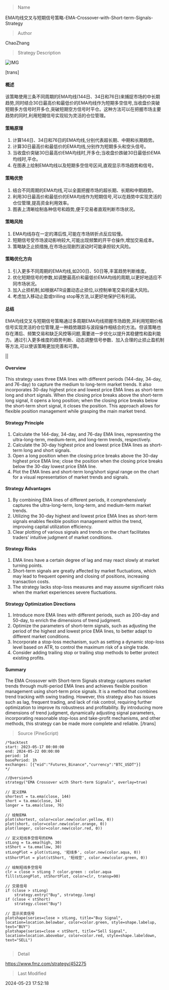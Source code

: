 
> Name

EMA均线交叉与短期信号策略-EMA-Crossover-with-Short-term-Signals-Strategy

> Author

ChaoZhang

> Strategy Description

![IMG](https://www.fmz.com/upload/asset/17aa629a3d72cd96bac.png)

[trans]
#### 概述
该策略使用三条不同周期的EMA均线(144日、34日和76日)来捕捉市场的中长期趋势,同时结合30日最高价和最低价的EMA均线作为短期多空信号,当收盘价突破短期多方信号时开多仓,突破短期空方信号时平仓。这种方法可以在把握市场主要趋势的同时,利用短期信号实现较为灵活的仓位管理。

#### 策略原理
1. 计算144日、34日和76日的EMA均线,分别代表超长期、中期和长期趋势。
2. 计算30日最高价和最低价的EMA均线,分别作为短期多头和空头信号。
3. 当收盘价突破30日最高价EMA均线时,开多仓;当收盘价跌破30日最低价EMA均线时,平仓。
4. 在图表上绘制EMA均线以及短期多空信号区间,直观显示市场趋势和信号。

#### 策略优势
1. 结合不同周期的EMA均线,可以全面把握市场的超长期、长期和中期趋势。
2. 利用30日最高价和最低价的EMA均线作为短期信号,可以在趋势中实现灵活的仓位管理,提高资金利用效率。
3. 图表上清晰绘制各种信号和趋势,便于交易者直观判断市场状况。

#### 策略风险
1. EMA均线存在一定的滞后性,可能在市场转折点反应较慢。
2. 短期信号受市场波动影响较大,可能出现频繁的开平仓操作,增加交易成本。
3. 策略缺乏止损措施,在市场出现剧烈波动时可能承担较大风险。

#### 策略优化方向
1. 引入更多不同周期的EMA均线,如200日、50日等,丰富趋势判断维度。
2. 优化短期信号的参数,如调整最高价和最低价EMA均线的周期,以更好地适应不同市场状况。
3. 加入止损机制,如根据ATR设置动态止损位,以控制单笔交易的最大风险。
4. 考虑加入移动止盈或trilling stop等方法,以更好地保护已有利润。

#### 总结
EMA均线交叉与短期信号策略通过多周期EMA均线把握市场趋势,并利用短期价格信号实现灵活的仓位管理,是一种趋势跟踪与波段操作相结合的方法。但该策略也存在滞后、频繁交易和缺乏风控等问题,需要进一步优化以提升其稳健性和盈利能力。通过引入更多维度的趋势判断、动态调整信号参数、加入合理的止损止盈机制等方法,可以使该策略更加完善和可靠。

|| 

#### Overview
This strategy uses three EMA lines with different periods (144-day, 34-day, and 76-day) to capture the medium to long-term market trends. It also incorporates 30-day highest price and lowest price EMA lines as short-term long and short signals. When the closing price breaks above the short-term long signal, it opens a long position; when the closing price breaks below the short-term short signal, it closes the position. This approach allows for flexible position management while grasping the main market trend.

#### Strategy Principle
1. Calculate the 144-day, 34-day, and 76-day EMA lines, representing the ultra-long-term, medium-term, and long-term trends, respectively.
2. Calculate the 30-day highest price and lowest price EMA lines as short-term long and short signals.
3. Open a long position when the closing price breaks above the 30-day highest price EMA line; close the position when the closing price breaks below the 30-day lowest price EMA line.
4. Plot the EMA lines and short-term long/short signal range on the chart for a visual representation of market trends and signals.

#### Strategy Advantages
1. By combining EMA lines of different periods, it comprehensively captures the ultra-long-term, long-term, and medium-term market trends.
2. Utilizing the 30-day highest and lowest price EMA lines as short-term signals enables flexible position management within the trend, improving capital utilization efficiency.
3. Clear plotting of various signals and trends on the chart facilitates traders' intuitive judgment of market conditions.

#### Strategy Risks
1. EMA lines have a certain degree of lag and may react slowly at market turning points.
2. Short-term signals are greatly affected by market fluctuations, which may lead to frequent opening and closing of positions, increasing transaction costs.
3. The strategy lacks stop-loss measures and may assume significant risks when the market experiences severe fluctuations.

#### Strategy Optimization Directions
1. Introduce more EMA lines with different periods, such as 200-day and 50-day, to enrich the dimensions of trend judgment.
2. Optimize the parameters of short-term signals, such as adjusting the period of the highest and lowest price EMA lines, to better adapt to different market conditions.
3. Incorporate a stop-loss mechanism, such as setting a dynamic stop-loss level based on ATR, to control the maximum risk of a single trade.
4. Consider adding trailing stop or trailing stop methods to better protect existing profits.

#### Summary
The EMA Crossover with Short-term Signals strategy captures market trends through multi-period EMA lines and achieves flexible position management using short-term price signals. It is a method that combines trend tracking with swing trading. However, this strategy also has issues such as lag, frequent trading, and lack of risk control, requiring further optimization to improve its robustness and profitability. By introducing more dimensions of trend judgment, dynamically adjusting signal parameters, incorporating reasonable stop-loss and take-profit mechanisms, and other methods, this strategy can be made more complete and reliable.
[/trans]



> Source (PineScript)

``` pinescript
/*backtest
start: 2023-05-17 00:00:00
end: 2024-05-22 00:00:00
period: 1d
basePeriod: 1h
exchanges: [{"eid":"Futures_Binance","currency":"BTC_USDT"}]
*/

//@version=5
strategy("EMA Crossover with Short-term Signals", overlay=true)

// 定义EMA
shortest = ta.ema(close, 144)
short = ta.ema(close, 34)
longer = ta.ema(close, 76)

// 绘制EMA
plot(shortest, color=color.new(color.yellow, 0))
plot(short, color=color.new(color.orange, 0))
plot(longer, color=color.new(color.red, 0))

// 定义短线多空信号的EMA
stLong = ta.ema(high, 30)
stShort = ta.ema(low, 30)
stLongPlot = plot(stLong, '短线多', color.new(color.aqua, 0))
stShortPlot = plot(stShort, '短线空', color.new(color.green, 0))

// 绘制短线多空信号
clr = close > stLong ? color.green : color.aqua
fill(stLongPlot, stShortPlot, color=clr, transp=90)

// 交易信号
if (close > stLong)
    strategy.entry("Buy", strategy.long)
if (close < stShort)
    strategy.close("Buy")

// 显示买卖信号
plotshape(series=close > stLong, title="Buy Signal", location=location.belowbar, color=color.green, style=shape.labelup, text="BUY")
plotshape(series=close < stShort, title="Sell Signal", location=location.abovebar, color=color.red, style=shape.labeldown, text="SELL")


```

> Detail

https://www.fmz.com/strategy/452275

> Last Modified

2024-05-23 17:52:18
